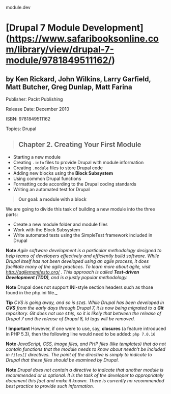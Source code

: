 module.dev
# [Drupal 7 Module Development] (https://www.safaribooksonline.com/library/view/drupal-7-module/9781849511162/)
## by Ken Rickard, John Wilkins, Larry Garfield, Matt Butcher, Greg Dunlap, Matt Farina
Publisher: Packt Publishing

Release Date: December 2010

ISBN: 9781849511162

Topics: Drupal

> ## Chapter 2. Creating Your First Module

* Starting a new module
* Creating `.info` files to provide Drupal with module information
* Creating `.module` files to store Drupal code
* Adding new blocks using the **Block Subsystem**
* Using common Drupal functions
* Formatting code according to the Drupal coding standards
* Writing an automated test for Drupal

>__Our goal: a module with a block__

We are going to divide this task of building a new module into the three parts:

* Create a new module folder and module files
* Work with the Block Subsystem
* Write automated tests using the SimpleTest framework included in Drupal

__Note__
_Agile software development is a particular methodology designed to help teams of developers effectively and efficiently build software. While Drupal itself has not been developed using an agile process, it does facilitate many of the agile practices. To learn more about agile, visit http://agilemanifesto.org/ . This approach is called __Test-driven Development (TDD)__, and is a justly popular methodology._

__Note__
Drupal does not support INI-style section headers such as those found in the php.ini file._

__Tip__
_CVS is going away, and so is `$Id$`. While Drupal has been developed in __CVS__ from the early days through Drupal 7, it is now being migrated to a __Git__ repository. Git does not use `$Id$`, so it is likely that between the release of Drupal 7 and the release of Drupal 8, $Id$ tags will be removed._


__! Important__
 However, if one were to use, say, __closures__ (a feature introduced in PHP 5.3), then the following line would need to be added: `php 7.0.16`
 
__Note__
_JavaScript, CSS, image files, and PHP files (like templates) that do not contain functions that the module needs to know about needn't be included in `files[]` directives. The point of the directive is simply to indicate to Drupal that these files should be examined by Drupal._


__Note__
_Drupal does not contain a directive to indicate that another module is recommended or is optional. It is the task of the developer to appropriately document this fact and make it known. There is currently no recommended best practice to provide such information._